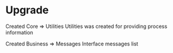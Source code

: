 <h1>Upgrade</h1>
Created Core => Utilities 
Utilities was created for providing process information

 
Created Business => Messages
Interface messages list
